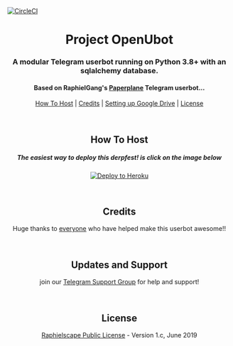 [![CircleCI](https://circleci.com/gh/circleci/circleci-docs.svg?style=svg)](https://circleci.com/gh/goodmeow/OpenUbot)

<h1 align="center">Project OpenUbot</h1>
<h3 align="center">A modular Telegram userbot running on Python 3.8+ with an sqlalchemy database.</h3>
<h4 align="center">Based on RaphielGang's <a href="https://github.com/RaphielGang/Telegram-UserBot">Paperplane</a> Telegram userbot...</h4>
<p align="center"><a href="#how-to-host">How To Host</a> | <a href="#credits">Credits</a> | <a href="#setting-up-google-drive">Setting up Google Drive</a> | <a href="#license">License</a></p>
<p align="center">&nbsp;</p>
<h2 align="center">How To Host</h2>
<h5 align="center">The easiest way to deploy this derpfest! is click on the image below</h5>
<p align="center"><a href="https://heroku.com/deploy?template=https://github.com/goodmeow/OpenUbot/tree/sql-extended"> <img src="#" alt="Deploy to Heroku" /></a></p>
<p align="center">&nbsp;</p>
<h2 align="center">Credits</h2>
<p align="center">Huge thanks to <a href="https://github.com/goodmeow/OpenUbot/graphs/contributors">everyone</a> who have helped make this userbot awesome!!</p>
<p align="center">&nbsp;</p>
<h2 align="center">Updates and Support</h2>
<p align="center">join our <a href="https://t.me/userbotindo">Telegram Support Group</a> for help and support!</p>
<p align="center">&nbsp;</p>
<h2 align="center">License</h2>
<p align="center"><a href="https://github.com/goodmeow/OpenUbot/blob/sql-extended/LICENSE">Raphielscape Public License</a> - Version 1.c, June 2019</p>
